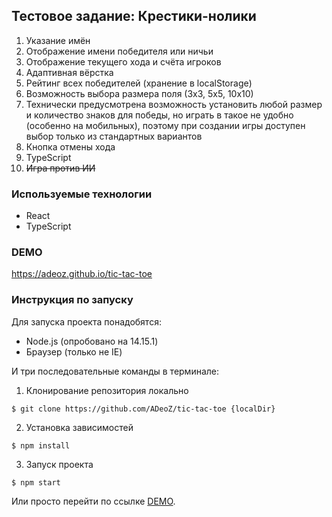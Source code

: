 ## Тестовое задание: Крестики-нолики

1. Указание имён
2. Отображение имени победителя или ничьи
3. Отображение текущего хода и счёта игроков
4. Адаптивная вёрстка
5. Рейтинг всех победителей (хранение в localStorage)
6. Возможность выбора размера поля (3х3, 5х5, 10х10)
7. Технически предусмотрена возможность установить любой размер и количество знаков для победы, но играть в такое не удобно (особенно на мобильных), поэтому при создании игры доступен выбор только из стандартных вариантов
8. Кнопка отмены хода
9. TypeScript
10. ~~Игра против ИИ~~

### Используемые технологии

* React
* TypeScript

### DEMO
https://adeoz.github.io/tic-tac-toe

### Инструкция по запуску

Для запуска проекта понадобятся:
* Node.js (опробовано на 14.15.1)
* Браузер (только не IE)

И три последовательные команды в терминале:

1. Клонирование репозитория локально
```
$ git clone https://github.com/ADeoZ/tic-tac-toe {localDir}
```
2. Установка зависимостей
```
$ npm install
```
3. Запуск проекта
```
$ npm start
```

Или просто перейти по ссылке [DEMO](https://adeoz.github.io/tic-tac-toe).